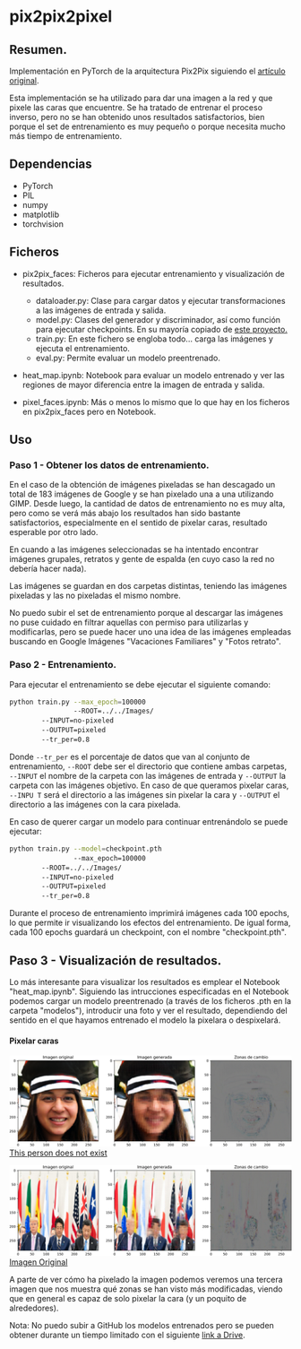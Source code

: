 # pix2pix2pixel
## Resumen.
Implementación en PyTorch de la arquitectura Pix2Pix siguiendo el [artículo original](https://arxiv.org/pdf/1611.07004.pdf).

Esta implementación se ha utilizado para dar una imagen a la red y que pixele las caras que encuentre. Se ha tratado de entrenar el proceso inverso, pero no se han obtenido unos resultados satisfactorios, bien porque el set de entrenamiento es muy pequeño o porque necesita mucho más tiempo de entrenamiento.

## Dependencias
- PyTorch
- PIL
- numpy
- matplotlib
- torchvision

## Ficheros
- pix2pix_faces: Ficheros para ejecutar entrenamiento y visualización de resultados.
	- dataloader.py: Clase para cargar datos y ejecutar transformaciones a las imágenes de entrada y salida.
	- model.py: Clases del generador y discriminador, así como función para ejecutar checkpoints. En su mayoría copiado de [este proyecto.](https://github.com/Eiji-Kb/simple-pix2pix-pytorch/blob/master/models.py)
	- train.py: En este fichero se engloba todo... carga las imágenes y ejecuta el entrenamiento.
	- eval.py: Permite evaluar un modelo preentrenado.

- heat_map.ipynb: Notebook para evaluar un modelo entrenado y ver las regiones de mayor diferencia entre la imagen de entrada y salida.
- pixel_faces.ipynb: Más o menos lo mismo que lo que hay en los ficheros en pix2pix_faces pero en Notebook.

## Uso
### Paso 1 - Obtener los datos de entrenamiento.

En el caso de la obtención de imágenes pixeladas se han descagado un total de 183 imágenes de Google y se han pixelado una a una utilizando GIMP. Desde luego, la cantidad de datos de entrenamiento no es muy alta, pero como se verá más abajo los resultados han sido bastante satisfactorios, especialmente en el sentido de pixelar caras, resultado esperable por otro lado.

En cuando a las imágenes seleccionadas se ha intentado encontrar imágenes grupales, retratos y gente de espalda (en cuyo caso la red no debería hacer nada).

Las imágenes se guardan en dos carpetas distintas, teniendo las imágenes pixeladas y las no pixeladas el mismo nombre.

No puedo subir el set de entrenamiento porque al descargar las imágenes no puse cuidado en filtrar aquellas con permiso para utilizarlas y modificarlas, pero se puede hacer uno una idea de las imágenes empleadas buscando en Google Imágenes "Vacaciones Familiares" y "Fotos retrato".

### Paso 2 - Entrenamiento.

Para ejecutar el entrenamiento se debe ejecutar el siguiente comando:

```bash
python train.py --max_epoch=100000 
                --ROOT=../../Images/ 
		--INPUT=no-pixeled 
		--OUTPUT=pixeled 
		--tr_per=0.8
```

Donde ```--tr_per``` es el porcentaje de datos que van al conjunto de entrenamiento, ```--ROOT``` debe ser el directorio que contiene ambas carpetas, ```--INPUT``` el nombre de la carpeta con las imágenes de entrada y ```--OUTPUT``` la carpeta con las imágenes objetivo. En caso de que queramos pixelar caras, ```--INPU
T``` será el directorio a las imágenes sin pixelar la cara y ```--OUTPUT``` el directorio a las imágenes con la cara pixelada.


En caso de querer cargar un modelo para continuar entrenándolo se puede ejecutar:

```bash
python train.py --model=checkpoint.pth 
                --max_epoch=100000 
		--ROOT=../../Images/ 
		--INPUT=no-pixeled 
		--OUTPUT=pixeled 
		--tr_per=0.8
```

Durante el proceso de entrenamiento imprimirá imágenes cada 100 epochs, lo que permite ir visualizando los efectos del entrenamiento. De igual forma, cada 100 epochs guardará un checkpoint, con el nombre "checkpoint.pth".


## Paso 3 - Visualización de resultados.
Lo más interesante para visualizar los resultados es emplear el Notebook "heat_map.ipynb". Siguiendo las intrucciones especificadas en el Notebook  podemos cargar un modelo preentrenado (a través de los ficheros .pth en la carpeta "modelos"), introducir una foto y ver el resultado, dependiendo del sentido en el que hayamos entrenado el modelo la pixelara o despixelará.

#### Pixelar caras
![Not exit](images/not-exist.png)
[This person does not exist](https://thispersondoesnotexist.com/)

![G20](images/g20.png)
[Imagen Original](https://www.flickr.com/photos/whitehouse/48144069691)

A parte de ver cómo ha pixelado la imagen podemos veremos una tercera imagen que nos muestra qué zonas se han visto más modificadas, viendo que en general es capaz de solo pixelar la cara (y un poquito de alrededores).

Nota: No puedo subir a GitHub los modelos entrenados pero se pueden obtener durante un tiempo limitado con el siguiente [link a Drive](https://drive.google.com/open?id=1OF-XhbLZ_YrMYwZJtpjUxiFJ_VBguhOx).
